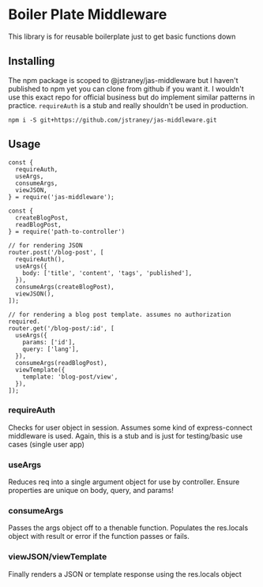 # Boiler Plate Middleware

This library is for reusable boilerplate just to get basic functions down

## Installing

The npm package is scoped to @jstraney/jas-middleware but I haven't published to npm yet you can clone from github if you want it. I wouldn't use this exact repo for official business but do implement similar patterns in practice. `requireAuth` is a stub and really shouldn't be used in production.

```
npm i -S git+https://github.com/jstraney/jas-middleware.git
```

## Usage

```
const {
  requireAuth,
  useArgs,
  consumeArgs,
  viewJSON,
} = require('jas-middleware');

const {
  createBlogPost,
  readBlogPost,
} = require('path-to-controller')

// for rendering JSON
router.post('/blog-post', [
  requireAuth(),
  useArgs({
    body: ['title', 'content', 'tags', 'published'],
  }),
  consumeArgs(createBlogPost),
  viewJSON(),
]);

// for rendering a blog post template. assumes no authorization required.
router.get('/blog-post/:id', [
  useArgs({
    params: ['id'],
    query: ['lang'],
  }),
  consumeArgs(readBlogPost),
  viewTemplate({
    template: 'blog-post/view',
  }),
]);
```

### requireAuth

Checks for user object in session. Assumes some kind of express-connect middleware is used. Again, this is a stub and is just for testing/basic use cases (single user app)

### useArgs

Reduces req into a single argument object for use by controller. Ensure properties are unique on body, query, and params!

### consumeArgs

Passes the args object off to a thenable function. Populates the res.locals object with result or error if the function passes or fails.

### viewJSON/viewTemplate

Finally renders a JSON or template response using the res.locals object
